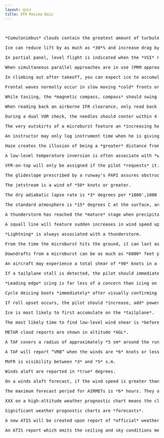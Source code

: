 ```yaml
---
layout: quiz
title: IFR Review Quiz
---
```


<pre>


*Cumulonimbus* clouds contain the greatest amount of turbulence.

Ice can reduce lift by as much as *30*% and increase drag by as much as *40*%.

In partial panel, level flight is indicated when the *VSI* reverses its trend, the [*airspeed, airspeed indicator* stops moving, and the *altimeter*] stops moving. 

When simultaneous parallel approaches are in use (PRM approached), radar advisories are received over the *tower* frequency.

In climbing out after takeoff, you can expect ice to accumulate *under the wings* due to the high *AOA*.

Frontal waves normally occur in slow moving *cold* fronts or *stationary* fronts.

While taxiing, the *magnetic compass, compass* should swing freely and show normal headings.

When reading back an airborne IFR clearance, only read back the parts containing *altitude* assignment or *vectors*, or any parts requiring *verification*. 

During a dual VOR check, the needles should center within 4 degrees of the *two indicated radials, each other*.

The very outskirts of a microburst feature an *increasing headwind*, and an unexplained *increase in performance*.

An instructor may only log instrument time when he is giving instrument instruction in *actual* instrument conditions.

Haze creates the illusion of being a *greater* distance from the runway than you actually are, causing you fly a *lower approach*.

A low-level temperature inversion is often associate with *wind shear*.

VFR-on-top will only be assigned if the pilot *requests* it.

The glideslope prescribed by a runway's PAPI assures obstruction clearance within *4nm* of the runway threshold, and within +/- *10* degrees of the runway centerline.

The jetstream is a wind of *50* knots or greater. 

The dry adiabatic lapse rate is *3* degrees per *1000',1000 ft*.

The standard atmosphere is *15* degrees C at the surface, and lapses *2* degrees per *1000',1000 ft*, making it a *stable* atmosphere. 

A thunderstorm has reached the *mature* stage when precipitation begins to fall at the surface.

A squall line will feature sudden increases in wind speed up to *16* knots, rising to *22* knots or more, and lasting for as long as *1* minute.

*Lightning* is always associated with a thunderstorm.

From the time the microburst hits the ground, it can last as long as *15* minutes.

Downdrafts from a microburst can be as much as *6000* feet per minute.

An aircraft may experience a total shear of *90* knots in a microburst.

If a tailplane stall is detected, the pilot should immediately [*retract the flaps*, *increase power, add power*, and *pull up*]. 

*Leading edge* icing is far less of a concern than icing on the *upper surface*.

Cycle deicing boots *immediately* after visually confirming ice buildup on the leading edge. Also, continue to cycle boots *after leaving* icing conditions to ensure the leading edge is clear.

If roll upset occurs, the pilot should *increase, add* power and *decrease, lower, reduce* the angle of attack.

Ice is most likely to first accumulate on the *tailplane*.

The most likely time to find low-level wind shear is *before* the passage of a warm front, and *after* the passage of a cold front. 

METAR cloud reports are shown in altitude *AGL*.

A TAF covers a radius of approximately *5 sm* around the runway complex.

A TAF will report “VRB” when the winds are *6* knots or less.

MVFR is visibility between *3* and *5* s.m.

Winds aloft are reported in *true* degrees. 

On a winds aloft forecast, if the wind speed is greater than *100* knots, then *50* is added to the wind direction (making it an impossible direction), and *100* is subtracted from the wind speed. 

The maximum forecast period for AIRMETs is *6* hours. They are also issued every *6* hours.

XXX on a high-altitude weather prognostic chart means the cloud bases are below *25000*.

Significant weather prognostic charts are *forecasts*.

A new ATIS will be created upon report of *official* weather, regardless of its contents.

An ATIS report which omits the ceiling and sky conditions means that the ceiling is more than *5000* feet, and the visibility is greater than *5* miles.

</pre>